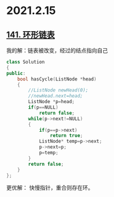 2021.2.15
===========================
[141. 环形链表](https://leetcode-cn.com/problems/linked-list-cycle/)
------------------------------------
我的解：链表被改变，经过的结点指向自己
```c++
class Solution 
{
public:
    bool hasCycle(ListNode *head) 
    {
        //ListNode newHead(0);
        //newHead.next=head;
        ListNode *p=head;
        if(p==NULL)
            return false;
        while(p->next!=NULL)
        {
            if(p==p->next)
                return true;
            ListNode* temp=p->next;
            p->next=p;
            p=temp;
        }
        return false;
    }
};
```
更优解：
快慢指针，重合则存在环。